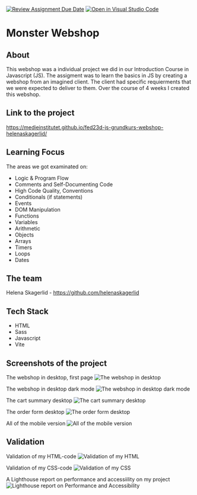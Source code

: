 [![Review Assignment Due Date](https://classroom.github.com/assets/deadline-readme-button-24ddc0f5d75046c5622901739e7c5dd533143b0c8e959d652212380cedb1ea36.svg)](https://classroom.github.com/a/lVSydX1g)
[![Open in Visual Studio Code](https://classroom.github.com/assets/open-in-vscode-718a45dd9cf7e7f842a935f5ebbe5719a5e09af4491e668f4dbf3b35d5cca122.svg)](https://classroom.github.com/online_ide?assignment_repo_id=12877967&assignment_repo_type=AssignmentRepo)

# Monster Webshop

## About 

This webshop was a individual project we did in our Introduction Course in Javascript (JS). The assigment was to learn the basics in JS by creating a webshop from an imagined client. The client had specific requierments that we were expected to deliver to them. Over the course of 4 weeks I created this webshop.

## Link to the project

https://medieinstitutet.github.io/fed23d-js-grundkurs-webshop-helenaskagerlid/

## Learning Focus

The areas we got examinated on:

- Logic & Program Flow
- Comments and Self-Documenting Code
- High Code Quality, Conventions
- Conditionals (if statements)
- Events
- DOM Manipulation
- Functions
- Variables
- Arithmetic
- Objects
- Arrays
- Timers
- Loops
- Dates

## The team

Helena Skagerlid - https://github.com/helenaskagerlid

## Tech Stack

- HTML
- Sass
- Javascript
- Vite

## Screenshots of the project

The webshop in desktop, first page
![The webshop in desktop](<Screenshot-desktop-firstpage.png>)

The webshop in desktop dark mode
![The webshop in desktop dark mode](Screenshot-dark-mode-desktop.png.png)

The cart summary desktop
![The cart summary desktop](Screenshot-desktop-cart-summary.png.png)

The order form desktop
![The order form desktop](Screenshot-orderform.png.png)

All of the mobile version
![All of the mobile version](Screenshot-mobile-version.png)

## Validation

Validation of my HTML-code
![Validation of my HTML](Screenshot-validation-html.png)

Validation of my CSS-code
![Validation of my CSS](Screenshot-validation-css.png)

A Lighthouse report on performance and accessiility on my project
![Lighthouse report on Performance and Accessibility](Lighthouse-report-performance-accessibility.png)
